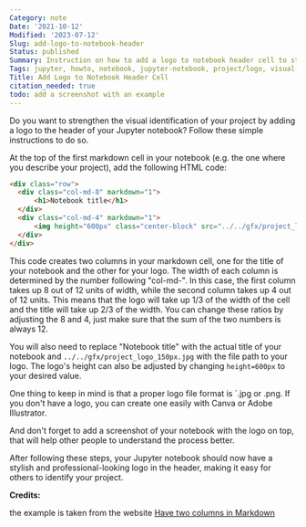 ```yaml
---
Category: note
Date: '2021-10-12'
Modified: '2023-07-12'
Slug: add-logo-to-notebook-header
Status: published
Summary: Instruction on how to add a logo to notebook header cell to strengthen visual identification of the project
Tags: jupyter, howto, notebook, jupyter-notebook, project/logo, visual-identification, logo
Title: Add Logo to Notebook Header Cell
citation_needed: true
todo: add a screenshot with an example
---
```


Do you want to strengthen the visual identification of your project by adding a logo to the header of your Jupyter notebook? Follow these simple instructions to do so.

At the top of the first markdown cell in your notebook (e.g. the one where you describe your project), add the following HTML code:

```html
<div class="row">
  <div class="col-md-8" markdown="1">
      <h1>Notebook title</h1>
  </div>
  <div class="col-md-4" markdown="1">
      <img height="600px" class="center-block" src="../../gfx/project_logo_150px.jpg">
  </div>
</div>

```

This code creates two columns in your markdown cell, one for the title of your notebook and the other for your logo. The width of each column is determined by the number following "col-md-". In this case, the first column takes up 8 out of 12 units of width, while the second column takes up 4 out of 12 units. This means that the logo will take up 1/3 of the width of the cell and the title will take up 2/3 of the width. You can change these ratios by adjusting the 8 and 4, just make sure that the sum of the two numbers is always 12.

You will also need to replace "Notebook title" with the actual title of your notebook and `../../gfx/project_logo_150px.jpg` with the file path to your logo. The logo's height can also be adjusted by changing `height=600px` to your desired value.

One thing to keep in mind is that a proper logo file format is `.jpg or .png. If you don't have a logo, you can create one easily with Canva or Adobe Illustrator.

And don't forget to add a screenshot of your notebook with the logo on top, that will help other people to understand the process better.

After following these steps, your Jupyter notebook should now have a stylish and professional-looking logo in the header, making it easy for others to identify your project.

**Credits:**

the example is taken from the website [Have two columns in Markdown](https://newbedev.com/have-two-columns-in-markdown)
